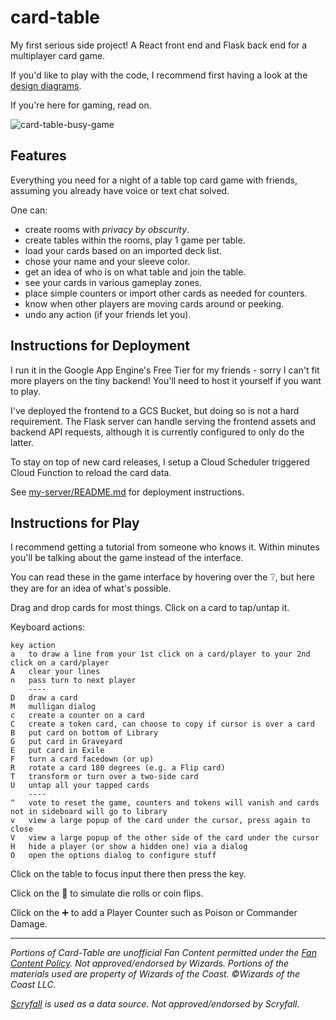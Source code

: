 # card-table
My first serious side project! A React front end and Flask back end for a multiplayer card game.

If you'd like to play with the code, I recommend first having a look at the [design diagrams](design.md).

If you're here for gaming, read on.

![card-table-busy-game](https://user-images.githubusercontent.com/29559579/158732762-fe4509d3-08af-4eb5-8f6b-606f1128a52d.jpg)

## Features

Everything you need for a night of a table top card game with friends, assuming you already have voice or text chat solved. 

One can:

 * create rooms with _privacy by obscurity_.
 * create tables within the rooms, play 1 game per table.
 * load your cards based on an imported deck list.
 * chose your name and your sleeve color.
 * get an idea of who is on what table and join the table.
 * see your cards in various gameplay zones.
 * place simple counters or import other cards as needed for counters.
 * know when other players are moving cards around or peeking.
 * undo any action (if your friends let you).

## Instructions for Deployment

I run it in the Google App Engine's Free Tier for my friends - sorry I can't fit more players on the tiny backend! You'll need to host it yourself if you want to play.

I've deployed the frontend to a GCS Bucket, but doing so is not a hard requirement. 
The Flask server can handle serving the frontend assets and backend API requests, although it is currently configured to only do the latter.

To stay on top of new card releases, I setup a Cloud Scheduler triggered Cloud Function to reload the card data.

See [my-server/README.md](my-server/README.md) for deployment instructions.

## Instructions for Play

I recommend getting a tutorial from someone who knows it. Within minutes you'll be talking about the game instead of the interface.

You can read these in the game interface by hovering over the ❔, but here they are for an idea of what's possible.

Drag and drop cards for most things. Click on a card to tap/untap it.

Keyboard actions:
```
key	action
a	to draw a line from your 1st click on a card/player to your 2nd click on a card/player
A	clear your lines
n	pass turn to next player
	----
D	draw a card
M	mulligan dialog
c	create a counter on a card
C	create a token card, can choose to copy if cursor is over a card
B	put card on bottom of Library
G	put card in Graveyard
E	put card in Exile
F	turn a card facedown (or up)
R	rotate a card 180 degrees (e.g. a Flip card)
T	transform or turn over a two-side card
U	untap all your tapped cards
	----
^	vote to reset the game, counters and tokens will vanish and cards not in sideboard will go to library
v	view a large popup of the card under the cursor, press again to close
V	view a large popup of the other side of the card under the cursor
H	hide a player (or show a hidden one) via a dialog
O	open the options dialog to configure stuff
```

Click on the table to focus input there then press the key.

Click on the 🎲 to simulate die rolls or coin flips.

Click on the ➕ to add a Player Counter such as Poison or Commander Damage.

----

_Portions of Card-Table are unofficial Fan Content permitted under the [Fan Content Policy](https://company.wizards.com/en/legal/fancontentpolicy). Not approved/endorsed by Wizards. Portions of the materials used are property of Wizards of the Coast. ©Wizards of the Coast LLC._

_[Scryfall](https://scryfall.com/) is used as a data source. Not approved/endorsed by Scryfall._

